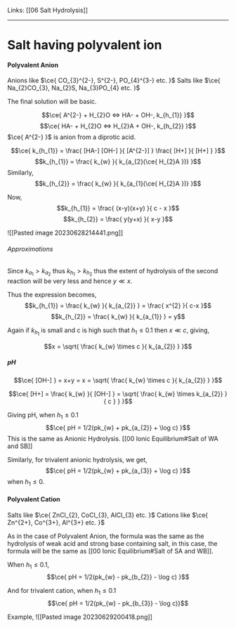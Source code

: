 Links: [[06 Salt Hydrolysis]]
___
# Salt having polyvalent ion
#### Polyvalent Anion
Anions like $\ce{ CO_{3}^{2-}, S^{2-}, PO_{4}^{3-} etc. }$
Salts like $\ce{ Na_{2}CO_{3}, Na_{2}S, Na_{3}PO_{4} etc. }$

The final solution will be basic.

$$\ce{ A^{2-} + H_{2}O <=> HA- + OH-, k_{h_{1}}  }$$
$$\ce{ HA- + H_{2}O <=> H_{2}A + OH-, k_{h_{2}} }$$
$\ce{ A^{2-} }$ is anion from a diprotic acid.

$$\ce{ k_{h_{1}} = \frac{ [HA-] [OH-] }{ [A^{2-}] } \frac{ [H+] }{ [H+] } }$$
$$k_{h_{1}} = \frac{ k_{w} }{ k_{a_{2}(\ce{ H_{2}A })} }$$
Similarly,
$$k_{h_{2}} = \frac{ k_{w} }{ k_{a_{1}(\ce{ H_{2}A })} }$$

Now,
$$k_{h_{1}} = \frac{ (x-y)(x+y) }{ c - x }$$
$$k_{h_{2}} = \frac{ y(y+x) }{ x-y }$$

![[Pasted image 20230628214441.png]]

###### Approximations
Since $k_{a_{1}} > k_{a_{2}}$ thus $k_{h_{1}} > k_{h_{2}}$ thus the extent of hydrolysis of the second reaction will be very less and hence $y \ll x$. 

Thus the expression becomes,
$$k_{h_{1}} = \frac{ k_{w} }{ k_{a_{2}} } = \frac{ x^{2} }{ c-x }$$
$$k_{h_{2}} = \frac{ k_{w} }{ k_{a_{1}} } = y$$

Again if $k_{h_{1}}$ is small and c is high such that $h_{1} \leq 0.1$ then $x \ll c$, giving,

$$x = \sqrt{ \frac{ k_{w} \times c }{ k_{a_{2}} } }$$

##### pH
$$\ce{ [OH-] } = x+y = x = \sqrt{ \frac{ k_{w} \times c }{ k_{a_{2}} } }$$

$$\ce{ [H+] = \frac{ k_{w} }{ [OH-] } = \sqrt{ \frac{ k_{w} \times k_{a_{2}} }{ c } } }$$

Giving pH, when $h_{1} \leq 0.1$
$$\ce{ pH = 1/2(pk_{w} + pk_{a_{2}} + \log c) }$$
This is the same as Anionic Hydrolysis. [[00 Ionic Equilibrium#Salt of WA and SB]]

Similarly, for trivalent anionic hydrolysis, we get,
$$\ce{ pH = 1/2(pk_{w} + pk_{a_{3}} + \log c) }$$
when $h_{1} \leq 0$. 

#### Polyvalent Cation
Salts like $\ce{ ZnCl_{2}, CoCl_{3}, AlCl_{3} etc. }$
Cations like $\ce{ Zn^{2+}, Co^{3+}, Al^{3+} etc. }$

As in the case of Polyvalent Anion, the formula was the same as the hydrolysis of weak acid and strong base containing salt, in this case, the formula will be the same as [[00 Ionic Equilibrium#Salt of SA and WB]].

When $h_{1} \leq 0.1$,
$$\ce{ pH = 1/2(pk_{w} - pk_{b_{2}} - \log c) }$$

And for trivalent cation, when $h_{1} \leq 0.1$
$$\ce{ pH = 1/2(pk_{w} - pk_{b_{3}} - \log c)}$$

Example,
![[Pasted image 20230629200418.png]]
